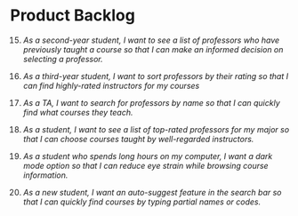 # Product Backlog

15. *As a second-year student, I want to see a list of professors who have previously taught a course so that I can make an informed decision on selecting a professor.*  

16. *As a third-year student, I want to sort professors by their rating so that I can find highly-rated instructors for my courses* 

17. *As a TA, I want to search for professors by name so that I can quickly find what courses they teach.*  

18. *As a student, I want to see a list of top-rated professors for my major so that I can choose courses taught by well-regarded instructors.*  

19. *As a student who spends long hours on my computer, I want a dark mode option so that I can reduce eye strain while browsing course information.*  

20. *As a new student, I want an auto-suggest feature in the search bar so that I can quickly find courses by typing partial names or codes.*  
